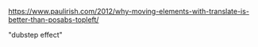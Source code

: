 https://www.paulirish.com/2012/why-moving-elements-with-translate-is-better-than-posabs-topleft/

"dubstep effect"
